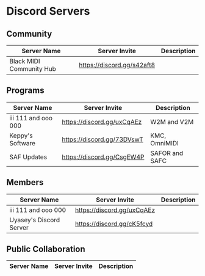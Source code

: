 <h1>Discord Servers</h1>

## Community

| Server Name | Server Invite | Description |
| ----------- | ------------- | - |
| Black MIDI Community Hub | https://discord.gg/s42aft8 |

## Programs

| Server Name | Server Invite | Description |
| ----------- | ------------- | - |
| iii 111 and ooo 000 | https://discord.gg/uxCqAEz | W2M and V2M |
| Keppy's Software | https://discord.gg/73DVswT | KMC, OmniMIDI |
| SAF Updates | https://discord.gg/CsgEW4P | SAFOR and SAFC |

## Members

| Server Name | Server Invite | Description |
| ----------- | ------------- | - |
| iii 111 and ooo 000 | https://discord.gg/uxCqAEz | 
| Uyasey's Discord Server | https://discord.gg/cK5fcyd |


## Public Collaboration

| Server Name | Server Invite | Description |
| ----------- | ------------- | - |